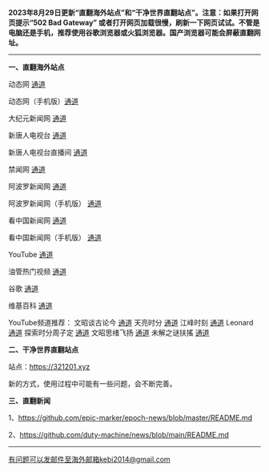 **2023年8月29日更新“直翻海外站点”和“干净世界直翻站点”。注意：如果打开网页提示“502 Bad Gateway” 或者打开网页加载很慢，刷新一下网页试试。不管是电脑还是手机，推荐使用谷歌浏览器或火狐浏览器。国产浏览器可能会屏蔽直翻网址。**

***

**一、直翻海外站点**

动态网 [通道](https://free.dtku27.xyz/20) 

动态网（手机版）[通道](https://free.dtku27.xyz/21) 

大纪元新闻网 [通道](https://free.dtku27.xyz/21) 

新唐人电视台 [通道](https://free.dtku27.xyz/4) 

新唐人电视台直播间 [通道](https://free.dtku27.xyz/44) 

禁闻网 [通道](https://free.dtku27.xyz/3) 

阿波罗新闻网 [通道](https://free.dtku27.xyz/7) 

阿波罗新闻网（手机版） [通道](https://free.dtku27.xyz/53) 

看中国新闻网 [通道](https://free.dtku27.xyz/26) 

看中国新闻网（手机版） [通道](https://free.dtku27.xyz/54) 

YouTube [通道](https://free.dtku27.xyz/45) 

油管热门视频 [通道](https://free.dtku27.xyz/55) 

谷歌 [通道](https://free.dtku27.xyz/62) 

维基百科 [通道](https://free.dtku27.xyz/63) 

YouTube频道推荐： 文昭谈古论今 [通道](https://free.dtku27.xyz/46)  天亮时分 [通道](https://free.dtku27.xyz/47)  江峰时刻 [通道](https://free.dtku27.xyz/48)  Leonard [通道](https://free.dtku27.xyz/49)  探索时分周子定 [通道](https://free.dtku27.xyz/50) 文昭思绪飞扬 [通道](https://free.dtku27.xyz/51) 未解之谜扶搖 [通道](https://free.dtku27.xyz/52) 

**二、干净世界直翻站点**

站点：https://321201.xyz

新的方式，使用过程中可能有一些问题，会不断完善。

**三、直翻新闻**

1、https://github.com/epic-marker/epoch-news/blob/master/README.md

2、https://github.com/duty-machine/news/blob/main/README.md

***


有问题可以发邮件至海外邮箱kebi2014@gmail.com